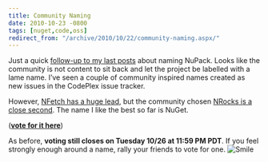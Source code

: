 ```yaml
---
title: Community Naming
date: 2010-10-23 -0800
tags: [nuget,code,oss]
redirect_from: "/archive/2010/10/22/community-naming.aspx/"
---
```


Just a quick [follow-up to my last
posts](https://haacked.com/archive/2010/10/22/naming-is-hard.aspx "Naming is hard")
about naming NuPack. Looks like the community is not content to sit back
and let the project be labelled with a lame name. I’ve seen a couple of
community inspired names created as new issues in the CodePlex issue
tracker.

However, [NFetch has a huge
lead](http://nupack.codeplex.com/workitem/273 "NFetch"), but the
community chosen [NRocks is a close
second](http://nupack.codeplex.com/workitem/276 "NRocks"). The name I
like the best so far is NuGet.

([**vote for it
here**](http://nupack.codeplex.com/workitem/282 "Vote for NuGet"))

As before, **voting still closes on Tuesday 10/26 at 11:59 PM PDT**. If
you feel strongly enough around a name, rally your friends to vote for
one.
![Smile](https://haacked.com/images/haacked_com/WindowsLiveWriter/Community-Naming_BF2C/wlEmoticon-smile_2.png)


